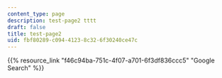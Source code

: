 ```yaml
---
content_type: page
description: test-page2 tttt
draft: false
title: test-page2
uid: fbf80289-c094-4123-8c32-6f30240ce47c
---
```

{{% resource_link "f46c94ba-751c-4f07-a701-6f3df836ccc5" "Google Search" %}}